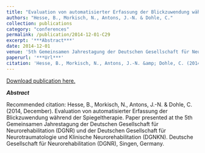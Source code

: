 ```yaml
---
title: "Evaluation von automatisierter Erfassung der Blickzuwendung während der Spiegeltherapie."
authors: "Hesse, B., Morkisch, N., Antons, J.-N. & Dohle, C."
collection: publications
category: "conferences"
permalink: /publication/2014-12-01-C29
excerpt: '***Abstract***'
date: 2014-12-01
venue: '5th Gemeinsamen Jahrestagung der Deutschen Gesellschaft für Neurorehabilitation (DGNR) und der Deutschen Gesellschaft für Neurotraumatologie und Klinische Neurorehabilitation (DGNKN). Deutsche Gesellschaft für Neurorehabilitation (DGNR)'
paperurl: '***Url***'
citation: 'Hesse, B., Morkisch, N., Antons, J.-N. &amp; Dohle, C. (2014, December). Evaluation von automatisierter Erfassung der Blickzuwendung während der Spiegeltherapie. Paper presented at the 5th Gemeinsamen Jahrestagung der Deutschen Gesellschaft für Neurorehabilitation (DGNR) und der Deutschen Gesellschaft für Neurotraumatologie und Klinische Neurorehabilitation (DGNKN). Deutsche Gesellschaft für Neurorehabilitation (DGNR),  Singen, Germany.'
---
```


<a href='***Url***'>Download publication here.</a>

***Abstract***

Recommended citation: Hesse, B., Morkisch, N., Antons, J.-N. & Dohle, C. (2014, December). Evaluation von automatisierter Erfassung der Blickzuwendung während der Spiegeltherapie. Paper presented at the 5th Gemeinsamen Jahrestagung der Deutschen Gesellschaft für Neurorehabilitation (DGNR) und der Deutschen Gesellschaft für Neurotraumatologie und Klinische Neurorehabilitation (DGNKN). Deutsche Gesellschaft für Neurorehabilitation (DGNR),  Singen, Germany.